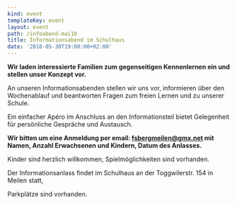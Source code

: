 ```yaml
---
kind: event
templateKey: event
layout: event
path: /infoabend-mai18
title: Informationsabend im Schulhaus
date: '2018-05-30T19:00:00+02:00'
---
```

**Wir laden interessierte Familien zum gegenseitigen Kennenlernen ein und stellen unser Konzept vor.**

An unseren Informationsabenden stellen wir uns vor, informieren über den Wochenablauf und beantworten Fragen zum freien Lernen und zu unserer Schule. 

Ein einfacher Apéro im Anschluss an den Informationsteil bietet Gelegenheit für persönliche Gespräche und Austausch.

**Wir bitten um eine Anmeldung per email: fsbergmeilen@gmx.net mit Namen, Anzahl Erwachsenen und Kindern, Datum des Anlasses.**

Kinder sind herzlich willkommen, Spielmöglichkeiten sind vorhanden.

Der Informationsanlass findet im Schulhaus an der Toggwilerstr. 154 in Meilen statt, 

Parkplätze sind vorhanden.
